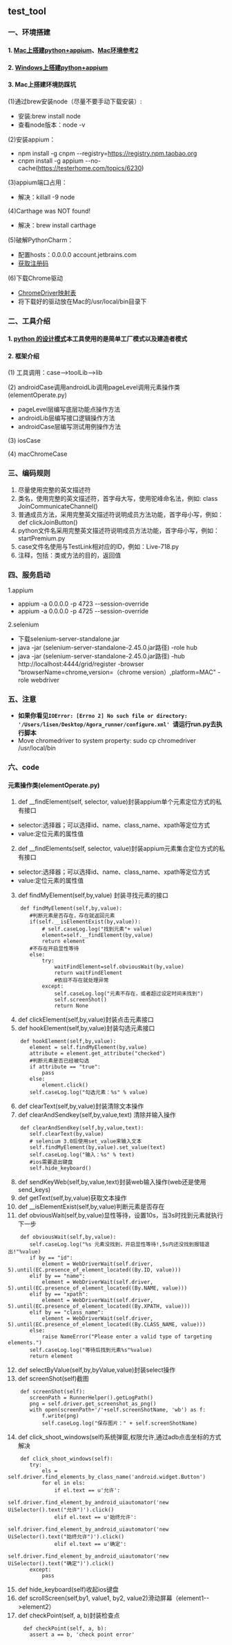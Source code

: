 ## test_tool
### 一、环境搭建
#### 1. [Mac上搭建python+appium](http://www.cnblogs.com/tangdongchu/p/4432808.html)、[Mac环境参考2](http://blog.csdn.net/liuchunming033/article/details/51544633)
#### 2. [Windows上搭建python+appium](https://testerhome.com/topics/646)
#### 3. Mac上搭建环境防踩坑
(1)通过brew安装node（尽量不要手动下载安装）:
 * 安装:brew install node
 * 查看node版本：node -v

(2)安装appium：
 * npm install -g cnpm --registry=https://registry.npm.taobao.org
 * cnpm install -g appium --no-cache(https://testerhome.com/topics/6230)

(3)appium端口占用：
 * 解决：killall -9 node

(4)Carthage was NOT found!
 * 解决：brew install carthage

(5)破解PythonCharm：
 * 配置hosts：0.0.0.0 account.jetbrains.com
 * [获取注册码](http://idea.lanyus.com/)

(6)下载Chrome驱动
 * [ChromeDriver映射表](http://blog.csdn.net/huilan_same/article/details/51896672)
 * 将下载好的驱动放在Mac的/usr/local/bin目录下
### 二、工具介绍
#### 1. [python 的设计模式](http://www.cnblogs.com/wuyuegb2312/archive/2013/04/09/3008320.html)本工具使用的是简单工厂模式以及建造者模式
#### 2. 框架介绍
(1) 工具调用：case-->toolLib-->lib

(2) androidCase调用androidLib调用pageLevel调用元素操作类(elementOperate.py)

* pageLevel层编写底层功能点操作方法
* androidLib层编写接口逻辑操作方法
* androidCase层编写测试用例操作方法

(3) iosCase

(4) macChromeCase
### 三、编码规则
 1. 尽量使用完整的英文描述符
 2. 类名，使用完整的英文描述符，首字母大写，使用驼峰命名法，例如: class JoinCommunicateChannel()
 3. 普通成员方法，采用完整英文描述符说明成员方法功能，首字母小写，例如：def clickJoinButton()
 4. python文件名采用完整英文描述符说明成员方法功能，首字母小写，例如：startPremium.py
 5. case文件名使用与TestLink相对应的ID，例如：Live-718.py
 6. 注释，包括：类或方法的目的，返回值
### 四、服务启动
 1.appium
   * appium -a 0.0.0.0 -p 4723 --session-override
   * appium -a 0.0.0.0 -p 4725 --session-override
   
 2.selenium
   * 下载selenium-server-standalone.jar
   * java -jar (selenium-server-standalone-2.45.0.jar路径) -role hub
   * java -jar (selenium-server-standalone-2.45.0.jar路径) -hub http://localhost:4444/grid/register -browser "browserName=chrome,version=（chrome version）,platform=MAC" -role webdriver
### 五、注意
 * __如果你看见`IOError: [Errno 2] No such file or directory: '/Users/lisen/Desktop/Agora_runner/configure.xml' `请运行run.py去执行脚本__
 * Move chromedriver to system property: sudo cp chromedriver /usr/local/bin
### 六、code
#### 元素操作类(elementOperate.py)
 1. def __findElement(self, selector, value)封装appium单个元素定位方式的私有接口
   * selector:选择器；可以选择id、name、class_name、xpath等定位方式
   * value:定位元素的属性值
 2. def __findElements(self, selector, value)封装appium元素集合定位方式的私有接口
   * selector:选择器；可以选择id、name、class_name、xpath等定位方式
   * value:定位元素的属性值
 3. def findMyElement(self,by,value) 封装寻找元素的接口
 ```
     def findMyElement(self,by,value):
        #判断元素是否存在，存在就返回元素
        if(self.__isElementExist(by,value)):
            # self.caseLog.log("找到元素"+ value)
            element=self.__findElement(by,value)
            return element
        #不存在开启显性等待
        else:
            try:
                waitFindElement=self.obviousWait(by,value)
                return waitFindElement
                #依旧不存在就处理异常
            except:
                self.caseLog.log("元素不存在，或者超过设定时间未找到")
                self.screenShot()
                return None
 ```
 4. def clickElement(self,by,value)封装点击元素接口
 5. def hookElement(self,by,value)封装勾选元素接口
 ```
     def hookElement(self,by,value):
        element = self.findMyElement(by,value)
        attribute = element.get_attribute("checked")
        #判断元素是否已经被勾选
        if attribute == "true":
            pass
        else:
            element.click()
        self.caseLog.log("勾选元素：%s" % value)
 ```
 6. def clearText(self,by,value)封装清除文本操作
 7. def clearAndSendkey(self,by,value,text) 清除并输入操作
 ```
     def clearAndSendkey(self,by,value,text):
        self.clearText(by,value)
        # selenium 3.0后使用set_value来输入文本
        self.findMyElement(by,value).set_value(text)
        self.caseLog.log("输入：%s" % text)
        #ios需要退出键盘
        self.hide_keyboard()
 ```
 8. def sendKeyWeb(self,by,value,text)封装web输入操作(web还是使用send_keys)
 9. def getText(self,by,value)获取文本操作
 10. def __isElementExist(self,by,value)判断元素是否存在
 11. def obviousWait(self,by,value)显性等待，设置10s，当3s时找到元素就执行下一步
 ```
     def obviousWait(self,by,value):
        self.caseLog.log("%s 元素没找到，开启显性等待!,5s内还没找到报错退出!"%value)
        if by == "id":
            element = WebDriverWait(self.driver, 5).until(EC.presence_of_element_located((By.ID, value)))
        elif by == "name":
            element = WebDriverWait(self.driver, 5).until(EC.presence_of_element_located((By.NAME, value)))
        elif by == "xpath":
            element = WebDriverWait(self.driver, 5).until(EC.presence_of_element_located((By.XPATH, value)))
        elif by == "class_name":
            element = WebDriverWait(self.driver, 5).until(EC.presence_of_element_located((By.CLASS_NAME, value)))
        else:
            raise NameError("Please enter a valid type of targeting elements.")
        self.caseLog.log("等待后找到元素%s"%value)
        return element
 ```
 12. def selectByValue(self,by,byValue,value)封装select操作
 13. def screenShot(self)截图
 ```
     def screenShot(self):
        screenPath = RunnerHelper().getLogPath()
        png = self.driver.get_screenshot_as_png()
        with open(screenPath+'/'+self.screenShotName, 'wb') as f:
            f.write(png)
            self.caseLog.log("保存图片：" + self.screenShotName)
 ```
 14. def click_shoot_windows(self)系统弹窗,权限允许,通过adb点击坐标的方式解决
 ```
     def click_shoot_windows(self):
        try:
            els = self.driver.find_elements_by_class_name('android.widget.Button')
            for el in els:
                if el.text == u'允许':
                    self.driver.find_element_by_android_uiautomator('new UiSelector().text("允许")').click()
                elif el.text == u'始终允许':
                    self.driver.find_element_by_android_uiautomator('new UiSelector().text("始终允许")').click()
                elif el.text == u'确定':
                    self.driver.find_element_by_android_uiautomator('new UiSelector().text("确定")').click()
        except:
            pass
 ```
 15. def hide_keyboard(self)收起ios键盘
 16. def scrollScreen(self,by1, value1, by2, value2)滑动屏幕（element1-->element2）
 17. def checkPoint(self, a, b)封装检查点
 ```
      def checkPoint(self, a, b):
        assert a == b, 'check point error'
 ```
 